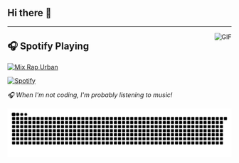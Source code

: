 ## Hi there 👋

---

<img align="right" alt="GIF" height="170px" src="https://media.giphy.com/media/J5B1Y8QZnzXXbLQIBu/giphy.gif" />

## :headphones: Spotify Playing

[![Mix Rap Urban](https://img.shields.io/badge/Programming%20Music-%231DB954.svg?&style=for-the-badge&logo=spotify&logoColor=white)]([https://open.spotify.com/playlist/4k30G0PzdIsoF9jLqCDHrf]) 

[![Spotify](https://novatorem-drab-theta.vercel.app/api/spotify?background_color=1a1a1a&border_color=1db954&border_radius=10)](https://open.spotify.com/user/31tcjgii7hk7qmg56u5mmxbarcmi)

*🎧 When I'm not coding, I'm probably listening to music!*


<p align="center">
  <img src="https://github.com/StefanosSt/StefanosSt/blob/main/github-user-contribution.svg" alt="snake">
</p>
